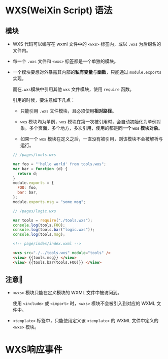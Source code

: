 # WXS(WeiXin Script) 语法

## 模块

- WXS 代码可以编写在 wxml 文件中的 `<wxs>` 标签内，或以 `.wxs` 为后缀名的文件内。

- 每一个 `.wxs` 文件和 `<wxs>` 标签都是一个单独的模块。

- 一个模块要想对外暴露其内部的**私有变量**与**函数**，只能通过 `module.exports` 实现。

  而在`.wxs`模块中引用其他 `wxs` 文件模块，使用 `require` 函数。

  引用的时候，要注意如下几点：

  - 只能引用 `.wxs` 文件模块，且必须使用**相对路径**。

  - `wxs` 模块均为单例，`wxs` 模块在第一次被引用时，会自动初始化为单例对象。多个页面，多个地方，多次引用，使用的都是**同一个 `wxs` 模块对象**。

  - 如果一个 `wxs` 模块在定义之后，一直没有被引用，则该模块不会被解析与运行。

  ```js
  // /pages/tools.wxs
  
  var foo = "'hello world' from tools.wxs";
  var bar = function (d) {
    return d;
  }
  module.exports = {
    FOO: foo,
    bar: bar,
  };
  module.exports.msg = "some msg";
  ```

  ```js
  // /pages/logic.wxs
  
  var tools = require("./tools.wxs");
  console.log(tools.FOO);
  console.log(tools.bar("logic.wxs"));
  console.log(tools.msg);
  ```

  ```html
  <!-- page/index/index.wxml -->
  
  <wxs src="./../tools.wxs" module="tools" />
  <view> {{tools.msg}} </view>
  <view> {{tools.bar(tools.FOO)}} </view>
  ```

## 注意📢

- `<wxs>` 模块只能在定义模块的 WXML 文件中被访问到。

  使用 `<include>` 或 `<import>` 时，`<wxs>` 模块不会被引入到对应的 WXML 文件中。

- `<template>` 标签中，只能使用定义该 `<template>` 的 WXML 文件中定义的 `<wxs>` 模块。

# WXS响应事件

